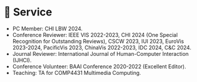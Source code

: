 # 📖 Service

- PC Member: CHI LBW 2024.
- Conference Reviewer: IEEE VIS 2022-2023, CHI 2024 (One Special Recognition for Outstanding Reviews), CSCW 2023, IUI 2023, EuroVis 2023-2024, PacificVis 2023, ChinaVis 2022-2023, IDC 2024, C&C 2024.
- Journal Reviewer: International Journal of Human-Computer Interaction (IJHCI).
- Conference Volunteer: BAAI Conference 2020-2022 (Excellent Editor).
- Teaching: TA for COMP4431 Multimedia Computing.